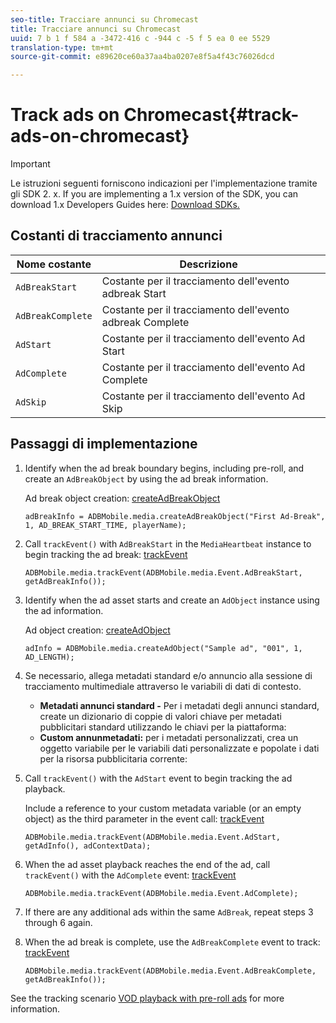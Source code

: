 ```yaml
---
seo-title: Tracciare annunci su Chromecast
title: Tracciare annunci su Chromecast
uuid: 7 b 1 f 584 a -3472-416 c -944 c -5 f 5 ea 0 ee 5529
translation-type: tm+mt
source-git-commit: e89620ce60a37aa4ba0207e8f5a4f43c76026dcd

---
```



# Track ads on Chromecast{#track-ads-on-chromecast}

>[!IMPORTANT]
>
>Le istruzioni seguenti forniscono indicazioni per l'implementazione tramite gli SDK 2. x. If you are implementing a 1.x version of the SDK, you can download 1.x Developers Guides here: [Download SDKs.](/help/sdk-implement/download-sdks.md)

## Costanti di tracciamento annunci

| Nome costante | Descrizione   |
|---|---|
| `AdBreakStart` | Costante per il tracciamento dell'evento adbreak Start |
| `AdBreakComplete` | Costante per il tracciamento dell'evento adbreak Complete |
| `AdStart` | Costante per il tracciamento dell'evento Ad Start |
| `AdComplete` | Costante per il tracciamento dell'evento Ad Complete |
| `AdSkip` | Costante per il tracciamento dell'evento Ad Skip |

## Passaggi di implementazione

1. Identify when the ad break boundary begins, including pre-roll, and create an `AdBreakObject` by using the ad break information.

   Ad break object creation: [createAdBreakObject](https://adobe-marketing-cloud.github.io/media-sdks/reference/chromecast/ADBMobile.media.html#.createAdBreakObject)

   ```
   adBreakInfo = ADBMobile.media.createAdBreakObject("First Ad-Break", 1, AD_BREAK_START_TIME, playerName); 
   ```

1. Call `trackEvent()` with `AdBreakStart` in the `MediaHeartbeat` instance to begin tracking the ad break: [trackEvent](https://adobe-marketing-cloud.github.io/media-sdks/reference/chromecast/ADBMobile.media.html#.trackEvent)

   ```
   ADBMobile.media.trackEvent(ADBMobile.media.Event.AdBreakStart, getAdBreakInfo());
   ```

1. Identify when the ad asset starts and create an `AdObject` instance using the ad information.

   Ad object creation: [createAdObject](https://adobe-marketing-cloud.github.io/media-sdks/reference/chromecast/ADBMobile.media.html#.createAdObject)

   ```
   adInfo = ADBMobile.media.createAdObject("Sample ad", "001", 1, AD_LENGTH); 
   ```

1. Se necessario, allega metadati standard e/o annuncio alla sessione di tracciamento multimediale attraverso le variabili di dati di contesto.

   * **Metadati annunci standard -** Per i metadati degli annunci standard, create un dizionario di coppie di valori chiave per metadati pubblicitari standard utilizzando le chiavi per la piattaforma:
   * **Custom annunmetadati:** per i metadati personalizzati, crea un oggetto variabile per le variabili dati personalizzate e popolate i dati per la risorsa pubblicitaria corrente:

1. Call `trackEvent()` with the `AdStart` event to begin tracking the ad playback.

   Include a reference to your custom metadata variable (or an empty object) as the third parameter in the event call: [trackEvent](https://adobe-marketing-cloud.github.io/media-sdks/reference/chromecast/ADBMobile.media.html#.trackEvent)

   ```
   ADBMobile.media.trackEvent(ADBMobile.media.Event.AdStart, getAdInfo(), adContextData);
   ```

1. When the ad asset playback reaches the end of the ad, call `trackEvent()` with the `AdComplete` event: [trackEvent](https://adobe-marketing-cloud.github.io/media-sdks/reference/chromecast/ADBMobile.media.html#.trackEvent)

   ```
   ADBMobile.media.trackEvent(ADBMobile.media.Event.AdComplete); 
   ```

1. If there are any additional ads within the same `AdBreak`, repeat steps 3 through 6 again.
1. When the ad break is complete, use the `AdBreakComplete` event to track: [trackEvent](https://adobe-marketing-cloud.github.io/media-sdks/reference/chromecast/ADBMobile.media.html#.trackEvent)

   ```
   ADBMobile.media.trackEvent(ADBMobile.media.Event.AdBreakComplete, getAdBreakInfo());
   ```

See the tracking scenario [VOD playback with pre-roll ads](/help/sdk-implement/tracking-scenarios/vod-preroll-ads.md) for more information.
